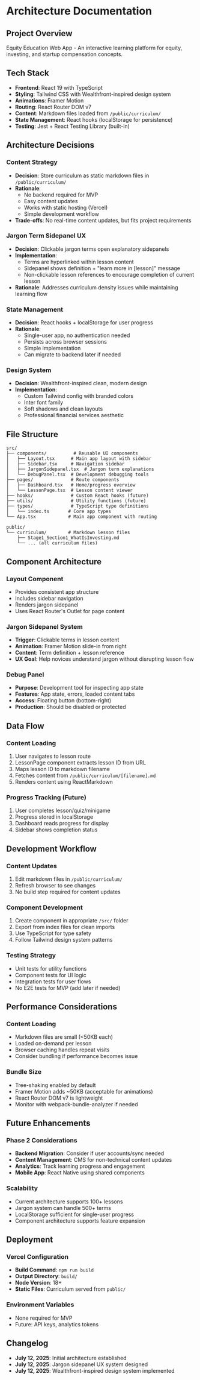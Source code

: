 # Architecture Documentation

## Project Overview
Equity Education Web App - An interactive learning platform for equity, investing, and startup compensation concepts.

## Tech Stack
- **Frontend**: React 19 with TypeScript
- **Styling**: Tailwind CSS with Wealthfront-inspired design system
- **Animations**: Framer Motion
- **Routing**: React Router DOM v7
- **Content**: Markdown files loaded from `/public/curriculum/`
- **State Management**: React hooks (localStorage for persistence)
- **Testing**: Jest + React Testing Library (built-in)

## Architecture Decisions

### Content Strategy
- **Decision**: Store curriculum as static markdown files in `/public/curriculum/`
- **Rationale**: 
  - No backend required for MVP
  - Easy content updates
  - Works with static hosting (Vercel)
  - Simple development workflow
- **Trade-offs**: No real-time content updates, but fits project requirements

### Jargon Term Sidepanel UX
- **Decision**: Clickable jargon terms open explanatory sidepanels
- **Implementation**: 
  - Terms are hyperlinked within lesson content
  - Sidepanel shows definition + "learn more in [lesson]" message
  - Non-clickable lesson references to encourage completion of current lesson
- **Rationale**: Addresses curriculum density issues while maintaining learning flow

### State Management
- **Decision**: React hooks + localStorage for user progress
- **Rationale**: 
  - Single-user app, no authentication needed
  - Persists across browser sessions
  - Simple implementation
  - Can migrate to backend later if needed

### Design System
- **Decision**: Wealthfront-inspired clean, modern design
- **Implementation**: 
  - Custom Tailwind config with branded colors
  - Inter font family
  - Soft shadows and clean layouts
  - Professional financial services aesthetic

## File Structure
```
src/
├── components/          # Reusable UI components
│   ├── Layout.tsx      # Main app layout with sidebar
│   ├── Sidebar.tsx     # Navigation sidebar
│   ├── JargonSidepanel.tsx  # Jargon term explanations
│   └── DebugPanel.tsx  # Development debugging tools
├── pages/              # Route components
│   ├── Dashboard.tsx   # Home/progress overview
│   └── LessonPage.tsx  # Lesson content viewer
├── hooks/              # Custom React hooks (future)
├── utils/              # Utility functions (future)
├── types/              # TypeScript type definitions
│   └── index.ts       # Core app types
└── App.tsx            # Main app component with routing

public/
└── curriculum/        # Markdown lesson files
    ├── Stage1_Section1_WhatIsInvesting.md
    └── ... (all curriculum files)
```

## Component Architecture

### Layout Component
- Provides consistent app structure
- Includes sidebar navigation
- Renders jargon sidepanel
- Uses React Router's Outlet for page content

### Jargon Sidepanel System
- **Trigger**: Clickable terms in lesson content
- **Animation**: Framer Motion slide-in from right
- **Content**: Term definition + lesson reference
- **UX Goal**: Help novices understand jargon without disrupting lesson flow

### Debug Panel
- **Purpose**: Development tool for inspecting app state
- **Features**: App state, errors, loaded content tabs
- **Access**: Floating button (bottom-right)
- **Production**: Should be disabled or protected

## Data Flow

### Content Loading
1. User navigates to lesson route
2. LessonPage component extracts lesson ID from URL
3. Maps lesson ID to markdown filename
4. Fetches content from `/public/curriculum/[filename].md`
5. Renders content using ReactMarkdown

### Progress Tracking (Future)
1. User completes lesson/quiz/minigame
2. Progress stored in localStorage
3. Dashboard reads progress for display
4. Sidebar shows completion status

## Development Workflow

### Content Updates
1. Edit markdown files in `/public/curriculum/`
2. Refresh browser to see changes
3. No build step required for content updates

### Component Development
1. Create component in appropriate `/src/` folder
2. Export from index files for clean imports
3. Use TypeScript for type safety
4. Follow Tailwind design system patterns

### Testing Strategy
- Unit tests for utility functions
- Component tests for UI logic
- Integration tests for user flows
- No E2E tests for MVP (add later if needed)

## Performance Considerations

### Content Loading
- Markdown files are small (<50KB each)
- Loaded on-demand per lesson
- Browser caching handles repeat visits
- Consider bundling if performance becomes issue

### Bundle Size
- Tree-shaking enabled by default
- Framer Motion adds ~50KB (acceptable for animations)
- React Router DOM v7 is lightweight
- Monitor with webpack-bundle-analyzer if needed

## Future Enhancements

### Phase 2 Considerations
- **Backend Migration**: Consider if user accounts/sync needed
- **Content Management**: CMS for non-technical content updates
- **Analytics**: Track learning progress and engagement
- **Mobile App**: React Native using shared components

### Scalability
- Current architecture supports 100+ lessons
- Jargon system can handle 500+ terms
- LocalStorage sufficient for single-user progress
- Component architecture supports feature expansion

## Deployment

### Vercel Configuration
- **Build Command**: `npm run build`
- **Output Directory**: `build/`
- **Node Version**: 18+
- **Static Files**: Curriculum served from `public/`

### Environment Variables
- None required for MVP
- Future: API keys, analytics tokens

## Changelog
- **July 12, 2025**: Initial architecture established
- **July 12, 2025**: Jargon sidepanel UX system designed
- **July 12, 2025**: Wealthfront-inspired design system implemented